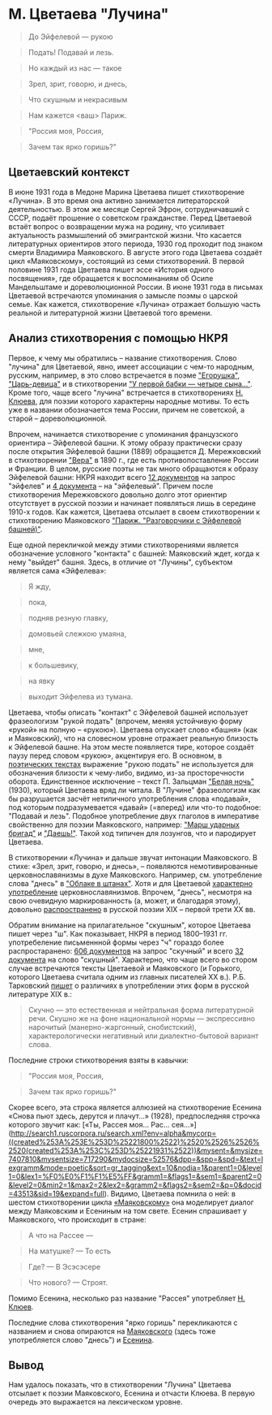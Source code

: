 # М. Цветаева "Лучина"

> До Эйфелевой — рукою

> Подать! Подавай и лезь.

> Но каждый из нас — такое

> Зрел, зрит, говорю, и днесь,

> Что скушным и некрасивым

> Нам кажется <ваш> Париж.

> "Россия моя, Россия,

> Зачем так ярко горишь?"

## Цветаевский контекст

В июне 1931 года в Медоне Марина Цветаева пишет стихотворение «Лучина». В это время она активно занимается литераторской деятельностью. В этом же месяце Сергей Эфрон, сотрудничавший с СССР, подаёт прошение о советском гражданстве. Перед Цветаевой встаёт вопрос о возвращении мужа на родину, что усиливает актуальность размышлений об эмигрантской жизни. Что касается литературных ориентиров этого периода, 1930 год проходит под знаком смерти Владимира Маяковского. В августе этого года Цветаева создаёт цикл «Маяковскому», состоящий из семи стихотворений. В первой половине 1931 года Цветаева пишет эссе «История одного посвящения», где обращается к воспоминаниям об Осипе Мандельштаме и дореволюционной России. В июне 1931 года в письмах Цветаевой встречаются упоминания о замысле поэмы о царской семье. Как кажется, стихотворение «Лучина» отражает большую часть реальной и литературной жизни Цветаевой того времени.

## Анализ стихотворения с помощью НКРЯ

Первое, к чему мы обратились – название стихотворения. Слово "лучина" для Цветаевой, явно, имеет ассоциации с чем-то народным, русским, например, в это слово встречается в поэме ["Егорушка"](http://search1.ruscorpora.ru/search.xml?env=alpha&mycorp=((created%253A%253E%253D%25221800%2522)%2520%2526%2526%2520(created%253A%253C%253D%25221931%2522))&mysent=&mysize=7407810&mysentsize=717290&mydocsize=52576&dpp=&spp=&spd=&text=lexgramm&mode=poetic&sort=gr_tagging&ext=10&nodia=1&parent1=0&level1=0&lex1=%EB%F3%F7%E8%ED%E0&gramm1=&flags1=&sem1=&parent2=0&level2=0&min2=1&max2=1&lex2=&gramm2=&flags2=&sem2=&p=2&docid=39657&sid=103&expand=full), ["Царь-девица"](http://search1.ruscorpora.ru/search.xml?env=alpha&mycorp=((created%253A%253E%253D%25221800%2522)%2520%2526%2526%2520(created%253A%253C%253D%25221931%2522))&mysent=&mysize=7407810&mysentsize=717290&mydocsize=52576&dpp=&spp=&spd=&text=lexgramm&mode=poetic&sort=gr_tagging&ext=10&nodia=1&parent1=0&level1=0&lex1=%EB%F3%F7%E8%ED%E0&gramm1=&flags1=&sem1=&parent2=0&level2=0&min2=1&max2=1&lex2=&gramm2=&flags2=&sem2=&p=3&docid=39641&sid=39&expand=full) и в стихотворении ["У первой бабки ― четыре сына..."](http://search1.ruscorpora.ru/search.xml?env=alpha&mycorp=((created%253A%253E%253D%25221800%2522)%2520%2526%2526%2520(created%253A%253C%253D%25221931%2522))&mysent=&mysize=7407810&mysentsize=717290&mydocsize=52576&dpp=&spp=&spd=&text=lexgramm&mode=poetic&sort=gr_tagging&ext=10&nodia=1&parent1=0&level1=0&lex1=%EB%F3%F7%E8%ED%E0&gramm1=&flags1=&sem1=&parent2=0&level2=0&min2=1&max2=1&lex2=&gramm2=&flags2=&sem2=&p=3&docid=39034&sid=0&expand=full). Кроме того, чаще всего "лучина" встречается в стихотворениях [Н. Клюева](http://search1.ruscorpora.ru/search.xml?env=alpha&mycorp=((created%253A%253E%253D%25221800%2522)%2520%2526%2526%2520(created%253A%253C%253D%25221931%2522))&mysent=&mysize=7407810&mysentsize=717290&mydocsize=52576&dpp=&spp=&spd=&text=lexgramm&mode=poetic&sort=gr_tagging&ext=10&nodia=1&parent1=0&level1=0&lex1=%EB%F3%F7%E8%ED%E0&gramm1=&flags1=&sem1=&parent2=0&level2=0&min2=1&max2=1&lex2=&gramm2=&flags2=&sem2=&p=0), для поэзии которого характерны народные мотивы. То есть уже в названии обозначается тема России, причем не советской, а старой – дореволюционной.

Впрочем, начинается стихотворение с упоминания французского ориентира – Эйфелевой башни. К этому образу практически сразу после открытия  Эйфелевой башни (1889) обращается Д. Мережковский в стихотворении ["Вера"](http://search1.ruscorpora.ru/search.xml?env=alpha&mycorp=((created%253A%253E%253D%25221800%2522)%2520%2526%2526%2520(created%253A%253C%253D%25221931%2522))&mysent=&mysize=7407810&mysentsize=717290&mydocsize=52576&dpp=&spp=&spd=&text=lexgramm&mode=poetic&sort=gr_tagging&ext=10&nodia=1&parent1=0&level1=0&lex1=%DD%E9%F4%E5%EB%E5%E2&gramm1=&flags1=&sem1=&parent2=0&level2=0&min2=1&max2=1&lex2=&gramm2=&flags2=&sem2=&p=1&docid=55592&sid=184&expand=full) в 1890 г., где есть противопоставление России и Франции. В целом, русские поэты не так много обращаются к образу Эйфелевой башни: НКРЯ находит всего [12 документов](http://search1.ruscorpora.ru/search.xml?env=alpha&mycorp=((created%253A%253E%253D%25221800%2522)%2520%2526%2526%2520(created%253A%253C%253D%25221931%2522))&mysent=&mysize=7407810&mysentsize=717290&mydocsize=52576&dpp=&spp=&spd=&text=lexgramm&mode=poetic&sort=gr_tagging&ext=10&nodia=1&parent1=0&level1=0&lex1=%DD%E9%F4%E5%EB%E5%E2&gramm1=&flags1=&sem1=&parent2=0&level2=0&min2=1&max2=1&lex2=&gramm2=&flags2=&sem2=&p=1) на запрос "эйфелев" и [4 документа](http://search1.ruscorpora.ru/search.xml?env=alpha&mycorp=%28%28created%253A%253E%253D%25221800%2522%29%2520%2526%2526%2520%28created%253A%253C%253D%25221931%2522%29%29&mysent=&mysize=7407810&mysentsize=717290&mydocsize=52576&dpp=&spp=&spd=&text=lexgramm&mode=poetic&sort=gr_tagging&ext=10&nodia=1&parent1=0&level1=0&lex1=%FD%E9%F4%E5%EB%E5%E2%FB%E9&gramm1=&flags1=&sem1=&parent2=0&level2=0&min2=1&max2=1&lex2=&gramm2=&flags2=&sem2=) – на "эйфелевый". Причем после стихотворения Мережковского довольно долго этот ориентир отсутствует в русской поэзии и начинает появляться лишь в середине 1910-х годов. Как кажется, Цветаева отсылает в своем стихотворении к стихотворению Маяковского ["Париж. "Разговорчики с Эйфелевой башней)"](http://search1.ruscorpora.ru/search.xml?env=alpha&mycorp=((created%253A%253E%253D%25221800%2522)%2520%2526%2526%2520(created%253A%253C%253D%25221931%2522))&mysent=&mysize=7407810&mysentsize=717290&mydocsize=52576&dpp=&spp=&spd=&text=lexgramm&mode=poetic&sort=gr_tagging&ext=10&nodia=1&parent1=0&level1=0&lex1=%DD%E9%F4%E5%EB%E5%E2&gramm1=&flags1=&sem1=&parent2=0&level2=0&min2=1&max2=1&lex2=&gramm2=&flags2=&sem2=&p=0&docid=52573&sid=1&expand=full).

Еще одной перекличкой между этими стихотворениями является обозначение условного "контакта" с башней: Маяковский ждет, когда к нему "выйдет" башня. Здесь, в отличие от "Лучины", субъектом является сама «Эйфелева»:

> Я жду, 

> пока, 

> подняв резную главку, 

> домовьей слежкою умаяна, 

>  мне, 

> к большевику, 

> на явку 

> выходит Эйфелева из тумана.

Цветаева, чтобы описать "контакт" с Эйфелевой башней использует фразеологизм "рукой подать" (впрочем, меняя устойчивую форму «рукой» на полную – «рукою»). Цветаева опускает слово «башня» (как и Маяковский), что на словесном уровне отражает реальную близость к Эйфелевой башне. На этом месте появляется тире, которое создаёт паузу перед словом «рукою», акцентируя его. В основном, в [поэтических текстах](http://search1.ruscorpora.ru/search.xml?env=alpha&mycorp=((created%253A%253E%253D%25221800%2522)%2520%2526%2526%2520(created%253A%253C%253D%25221931%2522))&mysent=&mysize=7407810&mysentsize=717290&mydocsize=52576&dpp=&spp=&spd=&text=lexgramm&mode=poetic&sort=gr_tagging&ext=10&nodia=1&parent1=0&level1=0&lex1=%F0%F3%EA%E0&gramm1=&flags1=&sem1=&parent2=0&level2=0&min2=1&max2=1&lex2=%EF%EE%E4%E0%F2%FC&gramm2=&flags2=&sem2=&p=0) выражение "рукою подать" не используется для обозначения близости к чему-либо, видимо, из-за просторечности оборота. Единственное исключение – текст П. Зальцман ["Белая ночь"](http://search1.ruscorpora.ru/search.xml?env=alpha&mycorp=((created%253A%253E%253D%25221800%2522)%2520%2526%2526%2520(created%253A%253C%253D%25221931%2522))&mysent=&mysize=7407810&mysentsize=717290&mydocsize=52576&dpp=&spp=&spd=&text=lexgramm&mode=poetic&sort=gr_tagging&ext=10&nodia=1&parent1=0&level1=0&lex1=%F0%F3%EA%E0&gramm1=&flags1=&sem1=&parent2=0&level2=0&min2=1&max2=1&lex2=%EF%EE%E4%E0%F2%FC&gramm2=&flags2=&sem2=&p=0&docid=62790&sid=9&expand=full) (1930), который Цветаева вряд ли читала. В "Лучине" фразеологизм как бы разрушается засчёт нетипичного употребления слова «подавай», под которым подразумевается «давай» (=вперед) или что-то подобное: "Подавай и лезь". Подобное употребление двух глаголов в императиве свойственно для поэзии Маяковского, например: ["Марш ударных бригад"](http://search1.ruscorpora.ru/search.xml?env=alpha&mycorp=((created%253A%253E%253D%25221800%2522)%2520%2526%2526%2520(created%253A%253C%253D%25221931%2522))&mysent=&mysize=7407810&mysentsize=717290&mydocsize=52576&dpp=&spp=&spd=&text=lexgramm&mode=poetic&sort=gr_tagging&ext=10&nodia=1&parent1=0&level1=0&lex1=&gramm1=V%2Cimper&flags1=&sem1=&parent2=0&level2=0&min2=1&max2=1&lex2=%E8&gramm2=&flags2=&sem2=&parent3=0&level3=0&min3=1&max3=1&lex3=&gramm3=V%2Cimper&flags3=&sem3=&p=5&docid=52963&sid=25&expand=full) и ["Даешь!"](http://search1.ruscorpora.ru/search.xml?env=alpha&mycorp=((created%253A%253E%253D%25221800%2522)%2520%2526%2526%2520(created%253A%253C%253D%25221931%2522))&mysent=&mysize=7407810&mysentsize=717290&mydocsize=52576&dpp=&spp=&spd=&text=lexgramm&mode=poetic&sort=gr_tagging&ext=10&nodia=1&parent1=0&level1=0&lex1=&gramm1=V%2Cimper&flags1=&sem1=&parent2=0&level2=0&min2=1&max2=1&lex2=%E8&gramm2=&flags2=&sem2=&parent3=0&level3=0&min3=1&max3=1&lex3=&gramm3=V%2Cimper&flags3=&sem3=&p=7&docid=52950&sid=9&expand=full). Такой ход типичен для лозунгов, что и пародирует Цветаева.

В стихотворении «Лучина» и дальше звучат интонации Маяковского. В стихе: «Зрел, зрит, говорю, и днесь», – появляются немотивированные церковнославянизмы в духе Маяковского. Например, см. употребление слова "днесь" в ["Облаке в штанах"](http://search1.ruscorpora.ru/search.xml?env=alpha&mycorp=(metas%253A%2522author%2522%2520%2526%2520(!%25CC%25E0%25FF%25EA%25EE%25E2%25F1%25EA%25E8%25E9))&mysent=&mysize=135289&mysentsize=18520&mydocsize=634&dpp=&spp=&spd=&text=lexgramm&mode=poetic&sort=gr_tagging&ext=10&nodia=1&parent1=0&level1=0&lex1=%E4%ED%E5%F1%FC&gramm1=&flags1=&sem1=&parent2=0&level2=0&min2=1&max2=1&lex2=&gramm2=&flags2=&sem2=&docid=53000&sid=34&expand=full). Хотя и для Цветаевой [характерно употребление](http://search1.ruscorpora.ru/search.xml?env=alpha&mycorp=%28metas%253A%2522author%2522%2520%2526%2520%28%21%25F6%25E2%25E5%25F2%25E0%25E5%25E2%25E0%29%29&mysent=&mysize=170661&mysentsize=26759&mydocsize=1468&dpp=&spp=&spd=&text=lexgramm&mode=poetic&sort=gr_tagging&ext=10&nodia=1&parent1=0&level1=0&lex1=%E4%ED%E5%F1%FC&gramm1=&flags1=&sem1=&parent2=0&level2=0&min2=1&max2=1&lex2=&gramm2=&flags2=&sem2=) церковнославянизмов. Впрочем, "днесь", несмотря на свою очевидную маркированность (а, может, и благодаря этому), довольно [распространено](http://search1.ruscorpora.ru/search.xml?env=alpha&mycorp=%28%28created%253A%253E%253D%25221800%2522%29%2520%2526%2526%2520%28created%253A%253C%253D%25221931%2522%29%29&mysent=&mysize=7407810&mysentsize=717290&mydocsize=52576&dpp=&spp=&spd=&text=lexgramm&mode=poetic&sort=gr_tagging&ext=10&nodia=1&parent1=0&level1=0&lex1=%E4%ED%E5%F1%FC&gramm1=&flags1=&sem1=&parent2=0&level2=0&min2=1&max2=1&lex2=&gramm2=&flags2=&sem2=) в русской поэзии XIX – первой трети XX вв. 

Обратим внимание на прилагательное "скушным", которое Цветаева пишет через "ш". Как показывает, НКРЯ в период 1800–1931 гг. употребеление письменнной формы через "ч" гораздо более распростаранено: [606 документов](http://search1.ruscorpora.ru/search.xml?env=alpha&mycorp=%28%28created%253A%253E%253D%25221800%2522%29%2520%2526%2526%2520%28created%253A%253C%253D%25221931%2522%29%29&mysent=&mysize=7407810&mysentsize=717290&mydocsize=52576&dpp=&spp=&spd=&text=lexgramm&mode=poetic&sort=gr_tagging&ext=10&nodia=1&parent1=0&level1=0&lex1=%F1%EA%F3%F7%ED%FB%E9&gramm1=&flags1=&sem1=&parent2=0&level2=0&min2=1&max2=2&lex2=&gramm2=&flags2=&sem2=) на запрос "скучный" и всего [32 документа](http://search1.ruscorpora.ru/search.xml?env=alpha&mycorp=%28%28created%253A%253E%253D%25221800%2522%29%2520%2526%2526%2520%28created%253A%253C%253D%25221931%2522%29%29&mysent=&mysize=7407810&mysentsize=717290&mydocsize=52576&dpp=&spp=&spd=&text=lexgramm&mode=poetic&sort=gr_tagging&ext=10&nodia=1&parent1=0&level1=0&lex1=%F1%EA%F3%F8%ED%FB%E9&gramm1=&flags1=&sem1=&parent2=0&level2=0&min2=1&max2=2&lex2=&gramm2=&flags2=&sem2=) на слово "скушный". Характерно, что чаще всего во стором случае встречаются тексты Цветаевой и Маяковского (и Горького, которого Цветаева считала одним из главных писателей XX в.). Р.Б. Тарковский [пишет](http://odrl.pushkinskijdom.ru/LinkClick.aspx?fileticket=-sgXNXk3FbI%3D&tabid=2301) о различиях в употреблении этих форм в русской литературе XIX в.:

> Скучно — это естественная и нейтральная форма литературной речи. Скушно же на фоне национальной нормы — экспрессивно нарочитый
(манерно-жаргонный, снобистский), характерологически негативный или
диалектно-бытовой вариант слова. 

Последние строки стихотворения взяты в кавычки:

> "Россия моя, Россия,

> Зачем так ярко горишь?"

Скорее всего, эта строка является аллюзией на стихотворение Есенина «Снова пьют здесь, дерутся и плачут...» (1928), предпоследняя строчка которого звучит как: [«Ты, Рассея моя... Рас... сея...»] (http://search1.ruscorpora.ru/search.xml?env=alpha&mycorp=((created%253A%253E%253D%25221800%2522)%2520%2526%2526%2520(created%253A%253C%253D%25221931%2522))&mysent=&mysize=7407810&mysentsize=717290&mydocsize=52576&dpp=&spp=&spd=&text=lexgramm&mode=poetic&sort=gr_tagging&ext=10&nodia=1&parent1=0&level1=0&lex1=%F0%E0%F1%F1%E5%FF&gramm1=&flags1=&sem1=&parent2=0&level2=0&min2=1&max2=2&lex2=&gramm2=&flags2=&sem2=&p=0&docid=43513&sid=19&expand=full).  Видимо, Цветаева помнила о ней: в шестом стихотворении цикла [«Маяковскому»](http://search1.ruscorpora.ru/search.xml?env=alpha&mycorp=((created%253A%253E%253D%25221800%2522)%2520%2526%2526%2520(created%253A%253C%253D%25221931%2522))&mysent=&mysize=7407810&mysentsize=717290&mydocsize=52576&dpp=&spp=&spd=&text=lexgramm&mode=poetic&sort=gr_tagging&ext=10&nodia=1&parent1=0&level1=0&lex1=%F0%E0%F1%F1%E5%FF&gramm1=&flags1=&sem1=&parent2=0&level2=0&min2=1&max2=2&lex2=&gramm2=&flags2=&sem2=&p=0&docid=39471&sid=34&expand=full) она моделирует диалог между Маяковским и Есениным на том свете. Есенин спрашивает у Маяковского, что происходит в стране:

> А что на Рассее —

> На матушке? — То есть

> Где? — В Эсэсэсере

> Что нового? — Строят.

Помимо Есенина, несколько раз название "Рассея" употребляет [Н. Клюев](http://search1.ruscorpora.ru/search.xml?env=alpha&mycorp=%28%28created%253A%253E%253D%25221800%2522%29%2520%2526%2526%2520%28created%253A%253C%253D%25221931%2522%29%29&mysent=&mysize=7407810&mysentsize=717290&mydocsize=52576&dpp=&spp=&spd=&text=lexgramm&mode=poetic&sort=gr_tagging&ext=10&nodia=1&parent1=0&level1=0&lex1=%F0%E0%F1%F1%E5%FF&gramm1=&flags1=&sem1=&parent2=0&level2=0&min2=1&max2=2&lex2=&gramm2=&flags2=&sem2=).

Последние слова стихотворения "ярко горишь" перекликаются с названием и снова опираются на [Маяковского](http://search1.ruscorpora.ru/search.xml?env=alpha&mycorp=((created%253A%253E%253D%25221800%2522)%2520%2526%2526%2520(created%253A%253C%253D%25221931%2522))&mysent=&mysize=7407810&mysentsize=717290&mydocsize=52576&dpp=&spp=&spd=&text=lexgramm&mode=poetic&sort=gr_tagging&ext=10&nodia=1&parent1=0&level1=0&lex1=%FF%F0%EA%EE&gramm1=&flags1=&sem1=&parent2=0&level2=0&min2=1&max2=2&lex2=%E3%EE%F0%E5%F2%FC&gramm2=&flags2=&sem2=&p=0&docid=53005&sid=25&expand=full) (здесь тоже употребляется слово "днесь") и [Есенина](http://search1.ruscorpora.ru/search.xml?env=alpha&mycorp=((created%253A%253E%253D%25221800%2522)%2520%2526%2526%2520(created%253A%253C%253D%25221931%2522))&mysent=&mysize=7407810&mysentsize=717290&mydocsize=52576&dpp=&spp=&spd=&text=lexgramm&mode=poetic&sort=gr_tagging&ext=10&nodia=1&parent1=0&level1=0&lex1=%FF%F0%EA%EE&gramm1=&flags1=&sem1=&parent2=0&level2=0&min2=1&max2=2&lex2=%E3%EE%F0%E5%F2%FC&gramm2=&flags2=&sem2=&p=0&docid=43521&sid=9&expand=full).

## Вывод

Нам удалось показать, что в стихотворении "Лучина" Цветаева отсылает к поэзии Маяковского, Есенина и отчасти Клюева. В первую очередь это выражается на лексическом уровне.

